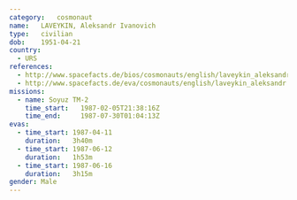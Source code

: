```yaml
---
category:	cosmonaut
name:	LAVEYKIN, Aleksandr Ivanovich 
type:	civilian
dob:	1951-04-21
country:
  - URS
references:
  - http://www.spacefacts.de/bios/cosmonauts/english/laveykin_aleksandr.htm
  - http://www.spacefacts.de/eva/cosmonauts/english/laveykin_aleksandr.htm
missions:
  - name: Soyuz TM-2
    time_start:   1987-02-05T21:38:16Z
    time_end:     1987-07-30T01:04:13Z
evas:
  - time_start: 1987-04-11
    duration:   3h40m
  - time_start: 1987-06-12
    duration:   1h53m
  - time_start: 1987-06-16
    duration:   3h15m
gender:	Male
---
```

